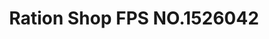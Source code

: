 ---
title: "Ration Shop FPS NO.1526042"
url: /kanjirappally/ration-shop-fps-no-1526042/
shop: convenience
---